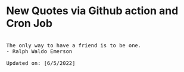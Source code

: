 # New Quotes via Github action and Cron Job

<pre>
<!-- #quote -->
The only way to have a friend is to be one.
- Ralph Waldo Emerson

Updated on: [6/5/2022]
<!-- #quoteEnd -->
</pre>
